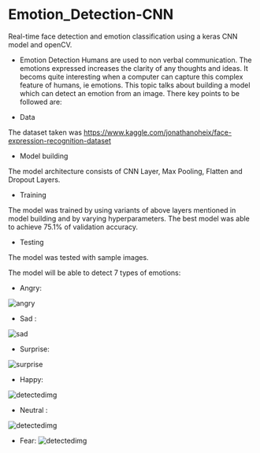 # Emotion_Detection-CNN
Real-time face detection and emotion classification using a keras CNN model and openCV.


- Emotion Detection
Humans are used to non verbal communication. The emotions expressed increases the clarity of any thoughts and ideas. It becoms quite interesting when a computer can capture this complex feature of humans, ie emotions. This topic talks about building a model which can detect an emotion from an image. There key points to be followed are:

- Data 

The dataset taken was https://www.kaggle.com/jonathanoheix/face-expression-recognition-dataset


- Model building

The model architecture consists of CNN Layer, Max Pooling, Flatten and Dropout Layers.

- Training

The model was trained by using variants of above layers mentioned in model building and by varying hyperparameters. The best model was able to achieve 75.1% of validation accuracy.

- Testing

The model was tested with sample images.

The model will be able to detect 7 types of emotions:
- Angry:

![angry](https://github.com/Bouchnak-Maher/Emotion_Detection-CNN/assets/94197705/62b1152e-0317-4a29-83b0-dc5a199397a2)

- Sad : 
 
 ![sad](https://github.com/Bouchnak-Maher/Emotion_Detection-CNN/assets/94197705/bd2549dd-394f-4dc2-bde5-c198ed734995)


- Surprise:

![surprise](https://github.com/Bouchnak-Maher/Emotion_Detection-CNN/assets/94197705/7bfee8a8-3f49-4c97-a172-f9f674fe1041)

- Happy:

![detectedimg](https://github.com/Bouchnak-Maher/Emotion_Detection-CNN/assets/94197705/71b6a316-3d2a-4216-a373-f80cf2a85ba9)

- Neutral :
 
 ![detectedimg](https://github.com/Bouchnak-Maher/Emotion_Detection-CNN/assets/94197705/e6d8e6a5-a340-4bff-a03a-64953dbec0eb)


- Fear:
 ![detectedimg](https://github.com/Bouchnak-Maher/Emotion_Detection-CNN/assets/94197705/e8723a23-9798-465a-ad33-772c3fd06229)
 
